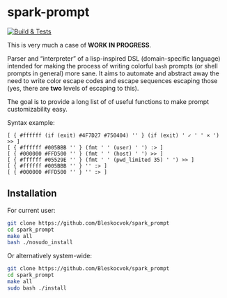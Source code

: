 # spark-prompt

[![Build & Tests](https://github.com/Bleskocvok/spark_prompt/actions/workflows/build-test.yml/badge.svg)](https://github.com/Bleskocvok/spark_prompt/actions/workflows/build-test.yml)

This is very much a case of **WORK IN PROGRESS**.

Parser and “interpreter” of a lisp-inspired DSL (domain-specific language) intended for making the process of writing colorful `bash` prompts (or shell prompts in general) more sane. It aims to automate and abstract away the need to write color escape codes and escape sequences escaping those (yes, there are **two** levels of escaping to this).

The goal is to provide a long list of of useful functions to make prompt customizability easy.

Syntax example:
```
[ { #ffffff (if (exit) #4F7D27 #750404) '' } (if (exit) ' ✓ ' ' × ') >> ]
[ { #ffffff #005BBB '' } (fmt ' ' (user) ' ') :> ]
[ { #000000 #FFD500 '' } (fmt ' ' (host) ' ') >> ]
[ { #ffffff #05529E '' } (fmt ' ' (pwd_limited 35) ' ') >> ]
[ { #ffffff #005BBB '' } '' :> ]
[ { #000000 #FFD500 '' } '' :> ]
```

## Installation

For current user:

```sh
git clone https://github.com/Bleskocvok/spark_prompt
cd spark_prompt
make all
bash ./nosudo_install
```

Or alternatively system-wide:

```sh
git clone https://github.com/Bleskocvok/spark_prompt
cd spark_prompt
make all
sudo bash ./install
```
